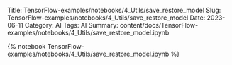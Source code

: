 Title: TensorFlow-examples/notebooks/4_Utils/save_restore_model
Slug: TensorFlow-examples/notebooks/4_Utils/save_restore_model
Date: 2023-06-11
Category: AI
Tags: AI
Summary: content/docs/TensorFlow-examples/notebooks/4_Utils/save_restore_model.ipynb

{% notebook TensorFlow-examples/notebooks/4_Utils/save_restore_model.ipynb %}